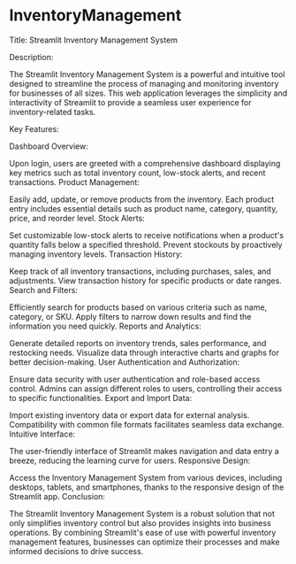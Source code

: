 # InventoryManagement

Title: Streamlit Inventory Management System

Description:

The Streamlit Inventory Management System is a powerful and intuitive tool designed to streamline the process of managing and monitoring inventory for businesses of all sizes. This web application leverages the simplicity and interactivity of Streamlit to provide a seamless user experience for inventory-related tasks.

Key Features:

Dashboard Overview:

Upon login, users are greeted with a comprehensive dashboard displaying key metrics such as total inventory count, low-stock alerts, and recent transactions.
Product Management:

Easily add, update, or remove products from the inventory.
Each product entry includes essential details such as product name, category, quantity, price, and reorder level.
Stock Alerts:

Set customizable low-stock alerts to receive notifications when a product's quantity falls below a specified threshold.
Prevent stockouts by proactively managing inventory levels.
Transaction History:

Keep track of all inventory transactions, including purchases, sales, and adjustments.
View transaction history for specific products or date ranges.
Search and Filters:

Efficiently search for products based on various criteria such as name, category, or SKU.
Apply filters to narrow down results and find the information you need quickly.
Reports and Analytics:

Generate detailed reports on inventory trends, sales performance, and restocking needs.
Visualize data through interactive charts and graphs for better decision-making.
User Authentication and Authorization:

Ensure data security with user authentication and role-based access control.
Admins can assign different roles to users, controlling their access to specific functionalities.
Export and Import Data:

Import existing inventory data or export data for external analysis.
Compatibility with common file formats facilitates seamless data exchange.
Intuitive Interface:

The user-friendly interface of Streamlit makes navigation and data entry a breeze, reducing the learning curve for users.
Responsive Design:

Access the Inventory Management System from various devices, including desktops, tablets, and smartphones, thanks to the responsive design of the Streamlit app.
Conclusion:

The Streamlit Inventory Management System is a robust solution that not only simplifies inventory control but also provides insights into business operations. By combining Streamlit's ease of use with powerful inventory management features, businesses can optimize their processes and make informed decisions to drive success.


